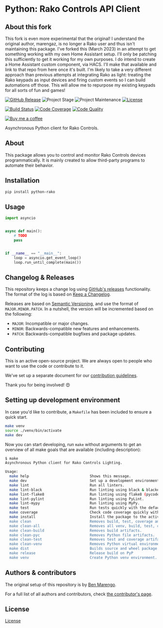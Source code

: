# Python: Rako Controls API Client

## About this fork
This fork is even more experimental that the original!
I understand the original author, marengaz, is no longer a Rako user and thus isn't maintaining this package.
I've forked this (March 2023) in an attempt to get something working with my own Home Assistant setup. I'll only be patching this sufficiently to get it working for my own purposes.
I do intend to create a Home Assistant custom component, via HACS. I'll make that available and link to that repo from here once it's built. I'm likely to take a very different approach than previous attempts at integrating Rako as light: treating the Rako keypads as input devices and firing custom events so I can build automations off those. This will allow me to repurpose my existing keypads for all sorts of fun and games!


[![GitHub Release][releases-shield]][releases]
![Project Stage][project-stage-shield]
![Project Maintenance][maintenance-shield]
[![License][license-shield]](LICENSE)

[![Build Status][build-shield]][build]
[![Code Coverage][codecov-shield]][codecov]
[![Code Quality][code-quality-shield]][code-quality]

[![Buy me a coffee][buymeacoffee-shield]][buymeacoffee]

Asynchronous Python client for Rako Controls.

## About

This package allows you to control and monitor Rako Controls devices
programmatically. It is mainly created to allow third-party programs to automate
their behavior.

## Installation

```bash
pip install python-rako
```

## Usage

```python
import asyncio


async def main():
    # TODO
    pass


if __name__ == "__main__":
    loop = asyncio.get_event_loop()
    loop.run_until_complete(main())
```

## Changelog & Releases

This repository keeps a change log using [GitHub's releases][releases]
functionality. The format of the log is based on
[Keep a Changelog][keepchangelog].

Releases are based on [Semantic Versioning][semver], and use the format
of ``MAJOR.MINOR.PATCH``. In a nutshell, the version will be incremented
based on the following:

- ``MAJOR``: Incompatible or major changes.
- ``MINOR``: Backwards-compatible new features and enhancements.
- ``PATCH``: Backwards-compatible bugfixes and package updates.

## Contributing

This is an active open-source project. We are always open to people who want to
use the code or contribute to it.

We've set up a separate document for our
[contribution guidelines](CONTRIBUTING.md).

Thank you for being involved! :heart_eyes:

## Setting up development environment

In case you'd like to contribute, a `Makefile` has been included to ensure a
quick start.

```bash
make venv
source ./venv/bin/activate
make dev
```

Now you can start developing, run `make` without arguments to get an overview
of all make goals that are available (including description):

```bash
$ make
Asynchronous Python client for Rako Controls Lighting.

Usage:
  make help                            Shows this message.
  make dev                             Set up a development environment.
  make lint                            Run all linters.
  make lint-black                      Run linting using black & blacken-docs.
  make lint-flake8                     Run linting using flake8 (pycodestyle/pydocstyle).
  make lint-pylint                     Run linting using PyLint.
  make lint-mypy                       Run linting using MyPy.
  make test                            Run tests quickly with the default Python.
  make coverage                        Check code coverage quickly with the default Python.
  make install                         Install the package to the active Python's site-packages.
  make clean                           Removes build, test, coverage and Python artifacts.
  make clean-all                       Removes all venv, build, test, coverage and Python artifacts.
  make clean-build                     Removes build artifacts.
  make clean-pyc                       Removes Python file artifacts.
  make clean-test                      Removes test and coverage artifacts.
  make clean-venv                      Removes Python virtual environment artifacts.
  make dist                            Builds source and wheel package.
  make release                         Release build on PyP
  make venv                            Create Python venv environment.
```

## Authors & contributors

The original setup of this repository is by [Ben Marengo][marengaz].

For a full list of all authors and contributors,
check [the contributor's page][contributors].

## License

[License](LICENSE)

[build-shield]: https://github.com/marengaz/python-rako/workflows/Continuous%20Integration/badge.svg
[build]: https://github.com/marengaz/python-rako/actions
[code-quality-shield]: https://img.shields.io/lgtm/grade/python/g/marengaz/python-rako.svg?logo=lgtm&logoWidth=18
[code-quality]: https://lgtm.com/projects/g/marengaz/python-rako/context:python
[codecov-shield]: https://codecov.io/gh/marengaz/python-rako/branch/master/graph/badge.svg
[codecov]: https://codecov.io/gh/marengaz/python-rako
[contributors]: https://github.com/marengaz/python-rako/graphs/contributors
[marengaz]: https://github.com/marengaz
[keepchangelog]: http://keepachangelog.com/en/1.0.0/
[license-shield]: https://img.shields.io/github/license/marengaz/python-rako.svg
[maintenance-shield]: https://img.shields.io/maintenance/yes/2021.svg
[project-stage-shield]: https://img.shields.io/badge/project%20stage-experimental-yellow.svg
[releases-shield]: https://img.shields.io/github/release/marengaz/python-rako.svg
[releases]: https://github.com/marengaz/python-rako/releases
[semver]: http://semver.org/spec/v2.0.0.html

[buymeacoffee-shield]: https://www.buymeacoffee.com/assets/img/guidelines/download-assets-sm-2.svg
[buymeacoffee]: https://www.buymeacoffee.com/marengaz
[github-actions-shield]: https://github.com/marengaz/rakomqtt/workflows/Test%20RakoMQTT/badge.svg?branch=master
[github-actions]: https://github.com/marengaz/rakomqtt/actions?query=workflow%3A%22Test+RakoMQTT%22+branch%3Amaster
